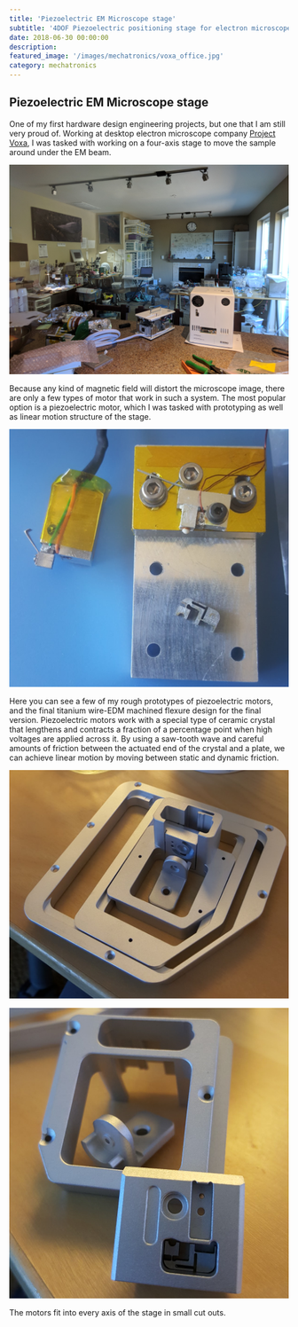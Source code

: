 ```yaml
---
title: 'Piezoelectric EM Microscope stage'
subtitle: '4DOF Piezoelectric positioning stage for electron microscope'
date: 2018-06-30 00:00:00
description:
featured_image: '/images/mechatronics/voxa_office.jpg'
category: mechatronics
---
```


## Piezoelectric EM Microscope stage
One of my first hardware design engineering projects, but one that I am still very proud of. Working at desktop electron microscope company [Project Voxa](http://voxa.co/), I was tasked with working on a four-axis stage to move the sample around under the EM beam.

![](/images/mechatronics/voxa_office.jpg)

Because any kind of magnetic field will distort the microscope image, there are only a few types of motor that work in such a system. The most popular option is a piezoelectric motor, which I was tasked with prototyping as well as linear motion structure of the stage.

![](/images/mechatronics/voxa_piezo.jpg)

Here you can see a few of my rough prototypes of piezoelectric motors, and the final titanium wire-EDM machined flexure design for the final version. Piezoelectric motors work with a special type of ceramic crystal that lengthens and contracts a fraction of a percentage point when high voltages are applied across it. By using a saw-tooth wave and careful amounts of friction between the actuated end of the crystal and a plate, we can achieve linear motion by moving between static and dynamic friction.

![](/images/mechatronics/voxa_stage_wide.jpg)

![](/images/mechatronics/voxa_stage_close.jpg)

The motors fit into every axis of the stage in small cut outs.